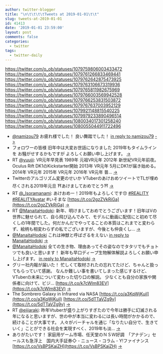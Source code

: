 ```yaml
---
author: twitter-blogger
title: "\n\t\t\t\tTweets at 2019-01-01\t\t"
slug: tweets-at-2019-01-01
id: 41413
date: '2019-01-01 23:59:00'
layout: post
comments: false
categories:
  - twitter
tags:
  - twitter-daily
---
```


https://twitter.com/o_ob/statuses/1079759806003433472 https://twitter.com/o_ob/statuses/1079761266833469441 https://twitter.com/o_ob/statuses/1079762642875473925 https://twitter.com/o_ob/statuses/1079763106673319936 https://twitter.com/o_ob/statuses/1079765811982675969 https://twitter.com/o_ob/statuses/1079766003569942528 https://twitter.com/o_ob/statuses/1079766253831503872 https://twitter.com/o_ob/statuses/1079767637003952129 https://twitter.com/o_ob/statuses/1079921148815540225 https://twitter.com/o_ob/statuses/1079979233890496514 https://twitter.com/o_ob/statuses/1080034017301258240 https://twitter.com/o_ob/statuses/1080055044911722496  

*   [@namizou79](https://twitter.com/namizou79) お疲れ様でした！ 良い舞踏でした！ [in reply to namizou79](https://twitter.com/namizou79/statuses/1079751601307344896) [->](https://twitter.com/o_ob/statuses/1079759806003433472)
*   フォロワーの皆様 旧年中は大変お世話になりました 2019年もタイムラインを お騒がせするかもですが よろしくお願い申し上げます。 [->](https://twitter.com/o_ob/statuses/1079761266833469441)
*   RT [@yuujii](https://twitter.com/yuujii): VR元年早見表 1989年 元祖VR元年 2012年 新世紀VR元年前夜。Oculus Rift DK1のKickstarter開始 2013年 VR元年 5月にDK1が届き始める。 2014年 VR元年 2015年 VR元年 2016年 VR元年 普… [->](https://twitter.com/o_ob/statuses/1079762642875473925)
*   Twitterのアルゴリズム変更のせいか VTuberのあけおめツイートでTLが埋め尽くされる2019年元旦 ⛩あけましておめでとう⛩ [->](https://twitter.com/o_ob/statuses/1079763106673319936)
*   RT [@_Isoramanami](https://twitter.com/_Isoramanami): あけおめー！2019年もよろしくです😚 [#REALITY](https://twitter.com/search?q=%23REALITY&src=hash) [#REALITYAvatar](https://twitter.com/search?q=%23REALITYAvatar&src=hash) #いそまな [https://t.co/2gzZVkRiGa](https://t.co/2gzZVkRiGa) [->](https://twitter.com/o_ob/statuses/1079765811982675969)
*   RT [@ManaitaHodoki](https://twitter.com/ManaitaHodoki): 新年、明けましておめでとうございます！旧年はVの世界に魅せられて、自ら飛び込んでみて、モデルに動画に配信にと初めて尽くしの1年間でした。何だかんだでやってることの本質はこれまでと変わらず、絵柄も相変わらずの私でございますが、今後とも仲良くし… [->](https://twitter.com/o_ob/statuses/1079766003569942528)
*   [@ManaitaHodoki](https://twitter.com/ManaitaHodoki) これは神獣と呼ばざるをえない [in reply to ManaitaHodoki](https://twitter.com/ManaitaHodoki/statuses/1079756124574822400) [->](https://twitter.com/o_ob/statuses/1079766253831503872)
*   [@ManaitaHodoki](https://twitter.com/ManaitaHodoki) 全ての生き物、理由あってその姿なのでタタリでもチョトツでも良いと思います！ 新年も早口ディープ生物解体解説よろしくお願い申し上げます。 [in reply to ManaitaHodoki](https://twitter.com/ManaitaHodoki/statuses/1079766912614129664) [->](https://twitter.com/o_ob/statuses/1079767637003952129)
*   グリー社内報が届いた！ 忙しくて取材されたの忘れてたけど、ちゃんと扱ってもらっていて感謝。 なんか難しい事を書いてしまった感じするけど、VTuberの未来について変わった切り口の解説。 少なくとも自分の家族や関係者に向けて、ビジ… [https://t.co/k7cWlm83EV](https://t.co/k7cWlm83EV) [->](https://twitter.com/o_ob/statuses/1079921148815540225)
*   The Sombrero Galaxy in Infrared via NASA [https://t.co/a3KqWjKuil](https://t.co/a3KqWjKuil) [https://t.co/5dTTaVZg9v](https://t.co/5dTTaVZg9v) [->](https://twitter.com/o_ob/statuses/1079979233890496514)
*   RT [@eijiaraki](https://twitter.com/eijiaraki): 昨年Vtuberが盛り上がりすぎたので今年は勝手に幻滅される年になると思いますが、世の中が本当に変わるには長い時間がかかるので、続けることが大事です。 人々がバーチャルを通じ「なりたい自分で、生きていく」ことができる社会を実現すべく、2019年も淡… [->](https://twitter.com/o_ob/statuses/1080034017301258240)
*   ありがたいです！ 家庭用ゲーム市場、任天堂のＮＳＷ好調　「アナデン」セールスも急浮上　国内大手証券◇ - ニュース・コラム - Y!ファイナンス [https://t.co/VsBPSKaiZH](https://t.co/VsBPSKaiZH) [->](https://twitter.com/o_ob/statuses/1080055044911722496)